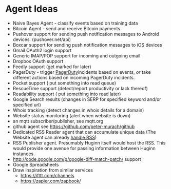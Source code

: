# Agent Ideas

* Naive Bayes Agent - classify events based on training data
* Bitcoin Agent - send and receive Bitcoin payments
* Pushover support for sending push notification messages to Android devices. (pushover.net/api)
* Boxcar support for sending push notification messages to iOS devices
* Gmail OAuth2 login support
* Generic IMAP/POP support for incoming and outgoing email
* Dropbox OAuth support
* Feedly support (get marked for later)
* PagerDuty - trigger [PagerDuty](http://developer.pagerduty.com/documentation/integration/events)incidents based on events, *or* take different actions based on incoming PagerDuty incidents.
* Pocket support ( put something into read queue)
* RescueTime support (detect/report productivity or lack thereof)
* Readability support ( put something into read later)
* Google Search results (changes in SERP for specified keyword and/or specified url)
* Whois tracking (detect changes in whois details for a domain)
* Website status monitoring (alert when website is down)
* an mqtt subscriber/publisher, see mqtt.org
* github agent see https://github.com/peter-murach/github
* Dedicated RSS Reader agent that can accumulate unique data (The Website agent can already [handle RSS](https://github.com/cantino/huginn/wiki/Agent-configuration-examples#itunes-trailers))
* RSS Publisher agent. Presumably Huginn itself would host the RSS. This would provide one avenue for passing information between Huginn instances.
* http://code.google.com/p/google-diff-match-patch/ support
* Google Spreadsheets
* Draw inspiration from similar services
  * https://ifttt.com/channels
  * https://zapier.com/zapbook/